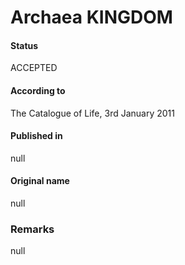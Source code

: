 Archaea KINGDOM
=======

#### Status
ACCEPTED

#### According to
The Catalogue of Life, 3rd January 2011

#### Published in
null

#### Original name
null

### Remarks
null